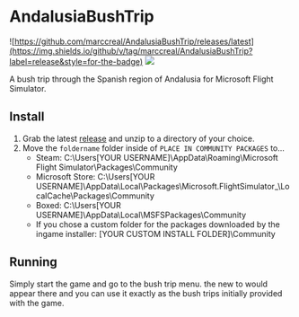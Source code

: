 # AndalusiaBushTrip

![https://github.com/marccreal/AndalusiaBushTrip/releases/latest](https://img.shields.io/github/v/tag/marccreal/AndalusiaBushTrip?label=release&style=for-the-badge) ![](https://img.shields.io/github/downloads/marccreal/AndalusiaBushTrip/total?style=for-the-badge)

A bush trip through the Spanish region of Andalusia for Microsoft Flight Simulator.

## Install
1. Grab the latest [release](https://github.com/marccreal/AndalusiaBushTrip/releases/latest) and unzip to a directory of your choice.
2. Move the `foldername` folder inside of `PLACE IN COMMUNITY PACKAGES` to...
   * Steam: C:\Users\[YOUR USERNAME]\AppData\Roaming\Microsoft Flight Simulator\Packages\Community
   * Microsoft Store: C:\Users\[YOUR USERNAME]\AppData\Local\Packages\Microsoft.FlightSimulator_<RANDOMLETTERS>\LocalCache\Packages\Community
   * Boxed: C:\Users\[YOUR USERNAME]\AppData\Local\MSFSPackages\Community
   * If you chose a custom folder for the packages downloaded by the ingame installer: [YOUR CUSTOM INSTALL FOLDER]\Community

## Running
Simply start the game and go to the bush trip menu. the new to would appear there and you can use it exactly as the bush trips initially provided with the game.

